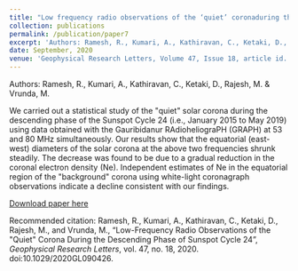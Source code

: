 ```yaml
---
title: "Low frequency radio observations of the ‘quiet’ coronaduring the descending phase of sunspot cycle 24"
collection: publications
permalink: /publication/paper7
excerpt: 'Authors: Ramesh, R., Kumari, A., Kathiravan, C., Ketaki, D., Rajesh, M. & Vrunda, M.'
date: September, 2020
venue: 'Geophysical Research Letters, Volume 47, Issue 18, article id. e90426'
---
```


Authors: Ramesh, R., Kumari, A., Kathiravan, C., Ketaki, D., Rajesh, M. & Vrunda, M.

We carried out a statistical study of the "quiet" solar corona during the descending phase of the Sunspot Cycle 24 (i.e., January 2015 to May 2019) using data obtained with the Gauribidanur RAdioheliograPH (GRAPH) at 53 and 80 MHz simultaneously. Our results show that the equatorial (east-west) diameters of the solar corona at the above two frequencies shrunk steadily. The decrease was found to be due to a gradual reduction in the coronal electron density (Ne). Independent estimates of Ne in the equatorial region of the "background" corona using white-light coronagraph observations indicate a decline consistent with our findings. 

[Download paper here](http://anshusolar.github.io/files/paper7.pdf)

Recommended citation: Ramesh, R., Kumari, A., Kathiravan, C., Ketaki, D., Rajesh, M., and Vrunda, M., “Low-Frequency Radio Observations of the "Quiet" Corona During the Descending Phase of Sunspot Cycle 24”, <i>Geophysical Research Letters</i>, vol. 47, no. 18, 2020. doi:10.1029/2020GL090426.
